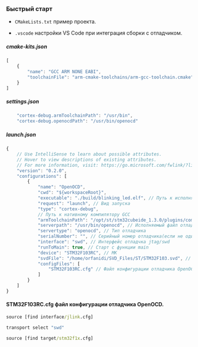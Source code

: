 ### Быстрый старт

* `CMakeLists.txt` пример проекта.

* `.vscode` настройки VS Code при интеграция сборки с отладчиком.
##### cmake-kits.json
```javascript
[
    {
        "name": "GCC ARM NONE EABI",
        "toolchainFile": "arm-cmake-toolchains/arm-gcc-toolchain.cmake"
    }
]
```

##### settings.json
```javascript
    "cortex-debug.armToolchainPath": "/usr/bin",
    "cortex-debug.openocdPath": "/usr/bin/openocd"
```

##### launch.json
```javascript
{
    // Use IntelliSense to learn about possible attributes.
    // Hover to view descriptions of existing attributes.
    // For more information, visit: https://go.microsoft.com/fwlink/?linkid=830387
    "version": "0.2.0",
    "configurations": [
        {
            "name": "OpenOCD",
            "cwd": "${workspaceRoot}",
            "executable": "./build/blinking_led.elf", // Путь к исполняемому файлу
            "request": "launch", // Вид запуска
            "type": "cortex-debug",
            // Путь к нативному компилятору GCC
            "armToolchainPath": "/opt/st/stm32cubeide_1.3.0/plugins/com.st.stm32cube.ide.mcu.externaltools.gnu-arm-embedded.7-2018-q2-update.linux64_1.0.0.201904120901/tools/bin/",
            "serverpath": "/usr/bin/openocd", // Исполняемый файл отладчика
            "servertype": "openocd", // Тип отладчика
            "serialNumber": "", // Серийный номер отладчика(если не один)
            "interface": "swd", // Интерфейс отладчка jtag/swd
            "runToMain": true, // Старт с функции main
            "device": "STM32F103RC", // МК
            "svdFile": "/home/orfanidi/SVD_Files/ST/STM32F103.svd", // Файл карты памяти МК для отладки
            "configFiles": [
                "STM32F103RC.cfg" // Файл конфигурации отладчика OpenOCD
            ]
        }
    ]
}
```

#### STM32F103RC.cfg файл конфигурации отладчика OpenOCD.
```cmd
source [find interface/jlink.cfg]

transport select "swd"

source [find target/stm32f1x.cfg]
```
